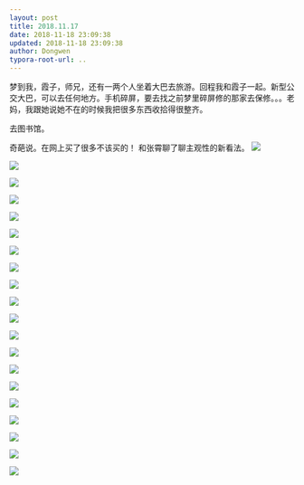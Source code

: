 ```yaml
---
layout: post
title: 2018.11.17
date: 2018-11-18 23:09:38
updated: 2018-11-18 23:09:38
author: Dongwen
typora-root-url: ..
---
```




梦到我，霞子，师兄，还有一两个人坐着大巴去旅游。回程我和霞子一起。新型公交大巴，可以去任何地方。手机碎屏，要去找之前梦里碎屏修的那家去保修。。。老妈，我跟她说她不在的时候我把很多东西收拾得很整齐。

去图书馆。

奇葩说。在网上买了很多不该买的！
和张霄聊了聊主观性的新看法。 ![](/img/in-post/x55815886.jpg)

![](/img/in-post/x55815886.jpg)

![](/img/in-post/x55815886.jpg)

![](/img/in-post/x55815886.jpg)

![](/img/in-post/x55815886.jpg)

![](/img/in-post/x55815886.jpg)

![](/img/in-post/x55815886.jpg)

![](/img/in-post/x55815886.jpg)

![](/img/in-post/x55815886.jpg)

![](/img/in-post/x55815886.jpg)

![](/img/in-post/x55815886.jpg)

![](/img/in-post/x55815886.jpg)

![](/img/in-post/x55815886.jpg)

![](/img/in-post/x55815886.jpg)

![](/img/in-post/x55815886.jpg)

![](/img/in-post/x55815886.jpg)

![](/img/in-post/x55815886.jpg)

![](/img/in-post/x55815886.jpg)

![](/img/in-post/x55815886.jpg)

![](/img/in-post/x55815886.jpg)

